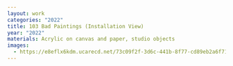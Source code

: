 ```yaml
---
layout: work
categories: "2022"
title: 103 Bad Paintings (Installation View)
year: "2022"
materials: Acrylic on canvas and paper, studio objects
images:
  - https://e8eflx6kdm.ucarecd.net/73c09f2f-3d6c-441b-8f77-cd89eb2a6f71/-/resize/2400/-/quality/lightest/-/format/auto/
---
```

